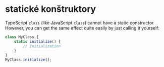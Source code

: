 # statické  konštruktory

TypeScript `class` \(like JavaScript `class`\) cannot have a static constructor. However, you can get the same effect quite easily by just calling it yourself:

```typescript
class MyClass {
    static initialize() {
        // Initialization
    }
}
MyClass.initialize();
```

